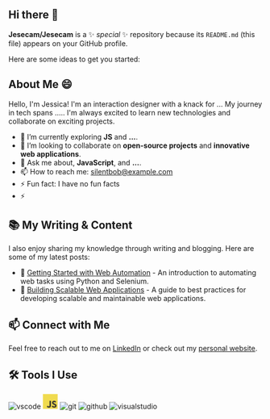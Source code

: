 ## Hi there 👋


**Jesecam/Jesecam** is a ✨ _special_ ✨ repository because its `README.md` (this file) appears on your GitHub profile.

Here are some ideas to get you started:
## About Me 😄

Hello, I'm Jessica! I'm an interaction designer with a knack for ... My journey in tech spans ..... I'm always excited to learn new technologies and collaborate on exciting projects.


- 🌱 I’m currently exploring **JS** and **...**.
- 🤝 I’m looking to collaborate on **open-source projects** and **innovative web applications**.
- 💬 Ask me about, **JavaScript**, and **...**.
- 📫 How to reach me: [silentbob@example.com](silentbob@example.com)
- ⚡ Fun fact: I have no fun facts 
- ⚡ 

## 📚 My Writing & Content

I also enjoy sharing my knowledge through writing and blogging. Here are some of my latest posts:

- 📝 [Getting Started with Web Automation](https://medium.com/@silentBob/getting-started-with-web-automation) - An introduction to automating web tasks using Python and Selenium.
- 📖 [Building Scalable Web Applications](https://medium.com/@silentBob/building-scalable-web-applications) - A guide to best practices for developing scalable and maintainable web applications.


## 📫 Connect with Me

Feel free to reach out to me on [LinkedIn](https://www.linkedin.com/in/silentBob) or check out my [personal website](https://silentbob.dev).

## 🛠️ Tools I Use

<p align="left">
<img src="https://cdn.jsdelivr.net/gh/devicons/devicon/icons/vscode/vscode-original.svg" alt="vscode" width="30" height="30"/>
<img src="https://raw.githubusercontent.com/devicons/devicon/master/icons/javascript/javascript-original.svg" alt="javascript" width="30" height="30" />
<img src="https://cdn.jsdelivr.net/gh/devicons/devicon/icons/git/git-original.svg" alt="git" width="30" height="30"/>
<img src="https://cdn.jsdelivr.net/gh/devicons/devicon/icons/github/github-original-wordmark.svg" alt="github" width="30" height="30"/>
<img src="https://cdn.jsdelivr.net/gh/devicons/devicon/icons/visualstudio/visualstudio-plain.svg" alt="visualstudio" width="30" height="30"/>
</p>


